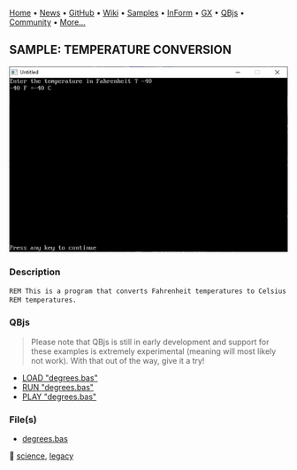 [Home](https://qb64.com) • [News](../../news.md) • [GitHub](https://github.com/QB64Official/qb64) • [Wiki](https://github.com/QB64Official/qb64/wiki) • [Samples](../../samples.md) • [InForm](../../inform.md) • [GX](../../gx.md) • [QBjs](../../qbjs.md) • [Community](../../community.md) • [More...](../../more.md)

## SAMPLE: TEMPERATURE CONVERSION

![screenshot.png](img/screenshot.png)

### Description

```text
REM This is a program that converts Fahrenheit temperatures to Celsius
REM temperatures.
```

### QBjs

> Please note that QBjs is still in early development and support for these examples is extremely experimental (meaning will most likely not work). With that out of the way, give it a try!

* [LOAD "degrees.bas"](https://qbjs.org/index.html?src=https://qb64.com/samples/temperature-conversion/src/degrees.bas)
* [RUN "degrees.bas"](https://qbjs.org/index.html?mode=auto&src=https://qb64.com/samples/temperature-conversion/src/degrees.bas)
* [PLAY "degrees.bas"](https://qbjs.org/index.html?mode=play&src=https://qb64.com/samples/temperature-conversion/src/degrees.bas)

### File(s)

* [degrees.bas](src/degrees.bas)

🔗 [science](../science.md), [legacy](../legacy.md)
